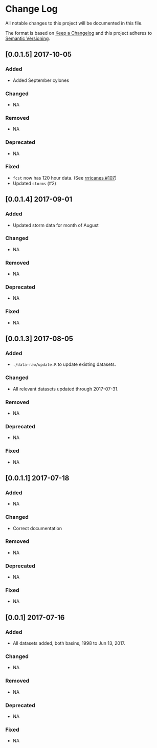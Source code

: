 # Change Log

All notable changes to this project will be documented in this file.

The format is based on [Keep a Changelog](http://keepachangelog.com/) and this project adheres to [Semantic Versioning](http://semver.org/).

## [0.0.1.5] 2017-10-05

### Added
  - Added September cylones

### Changed
  - NA

### Removed
  - NA

### Deprecated
  - NA

### Fixed
  - `fcst` now has 120 hour data. (See [rrricanes #107](https://github.com/ropensci/rrricanes/issues/107))
  - Updated `storms` (#2)

## [0.0.1.4] 2017-09-01

### Added
  - Updated storm data for month of August

### Changed
  - NA

### Removed
  - NA

### Deprecated
  - NA

### Fixed
  - NA

## [0.0.1.3] 2017-08-05

### Added
  - `./data-raw/update.R` to update existing datasets.

### Changed
  - All relevant datasets updated through 2017-07-31.

### Removed
  - NA

### Deprecated
  - NA

### Fixed
  - NA

## [0.0.1.1] 2017-07-18

### Added
  - NA

### Changed
  - Correct documentation

### Removed
  - NA

### Deprecated
  - NA

### Fixed
  - NA

## [0.0.1] 2017-07-16

### Added
  - All datasets added, both basins, 1998 to Jun 13, 2017.

### Changed
  - NA

### Removed
  - NA

### Deprecated
  - NA

### Fixed
  - NA
